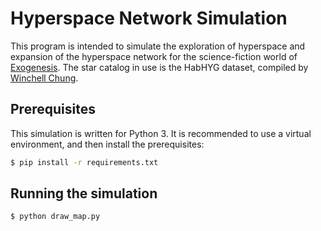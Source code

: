 # Hyperspace Network Simulation

This program is intended to simulate the exploration of hyperspace and expansion of the hyperspace network for the science-fiction world of [Exogenesis](https://world.payloadgame.dev/). The star catalog in use is the HabHYG dataset, compiled by [Winchell Chung](http://www.projectrho.com/public_html/starmaps/catalogues.php#id--Catalogues--HabHYG).

## Prerequisites

This simulation is written for Python 3. It is recommended to use a virtual environment, and then install the prerequisites:

```bash
$ pip install -r requirements.txt
```

## Running the simulation

```bash
$ python draw_map.py
```
